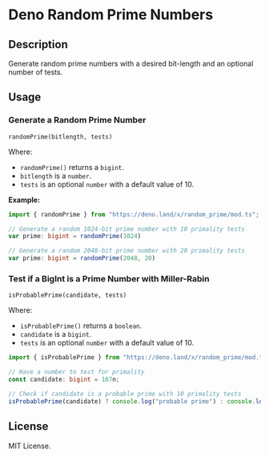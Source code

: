 # Deno Random Prime Numbers
## Description
Generate random prime numbers with a desired bit-length and an optional number of tests.

## Usage
### Generate a Random Prime Number
`randomPrime(bitlength, tests)`

Where:
* `randomPrime()` returns a `bigint`.
* `bitlength` is a `number`.
* `tests` is an optional `number` with a default value of 10.

**Example:**
```typescript
import { randomPrime } from "https://deno.land/x/random_prime/mod.ts";

// Generate a random 1024-bit prime number with 10 primality tests
var prime: bigint = randomPrime(1024)

// Generate a random 2048-bit prime number with 20 primality tests
var prime: bigint = randomPrime(2048, 20)
```
### Test if a BigInt is a Prime Number with Miller-Rabin
`isProbablePrime(candidate, tests)`

Where:
* `isProbablePrime()` returns a `boolean`.
* `candidate` is a `bigint`.
* `tests` is an optional `number` with a default value of 10.

```typescript
import { isProbablePrime } from "https://deno.land/x/random_prime/mod.ts";

// Have a number to test for primality
const candidate: bigint = 167n;

// Check if candidate is a probable prime with 10 primality tests
isProbablePrime(candidate) ? console.log("probable prime") : console.log("composite");
```

## License
MIT License.